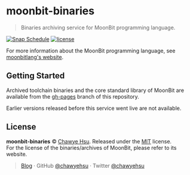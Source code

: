 # moonbit-binaries

> Binaries archiving service for MoonBit programming language.

[![Snap Schedule][ci-badge]][cicd] [![license][license-badge]](LICENSE)

For more information about the MoonBit programming language, see [moonbitlang's website][moonbit-website].


## Getting Started

Archived toolchain binaries and the core standard library of MoonBit are available from the [gh-pages](https://github.com/chawyehsu/moonbit-binaries/tree/gh-pages) branch of this repository.

Earlier versions released before this service went live are not available.

## License

**moonbit-binaries** © [Chawye Hsu](https://github.com/chawyehsu). Released under the [MIT](LICENSE) license.  
For the license of the binaries/archives of MoonBit, please refer to its website.

> [Blog](https://chawyehsu.com) · GitHub [@chawyehsu](https://github.com/chawyehsu) · Twitter [@chawyehsu](https://twitter.com/chawyehsu)


[ci-badge]: https://github.com/chawyehsu/moonbit-binaries/actions/workflows/schedule.yml/badge.svg
[cicd]: https://github.com/chawyehsu/moonbit-binaries/actions/workflows/schedule.yml
[license-badge]: https://img.shields.io/github/license/chawyehsu/moonbit-binaries
[moonbit-website]: https://moonbitlang.com/
